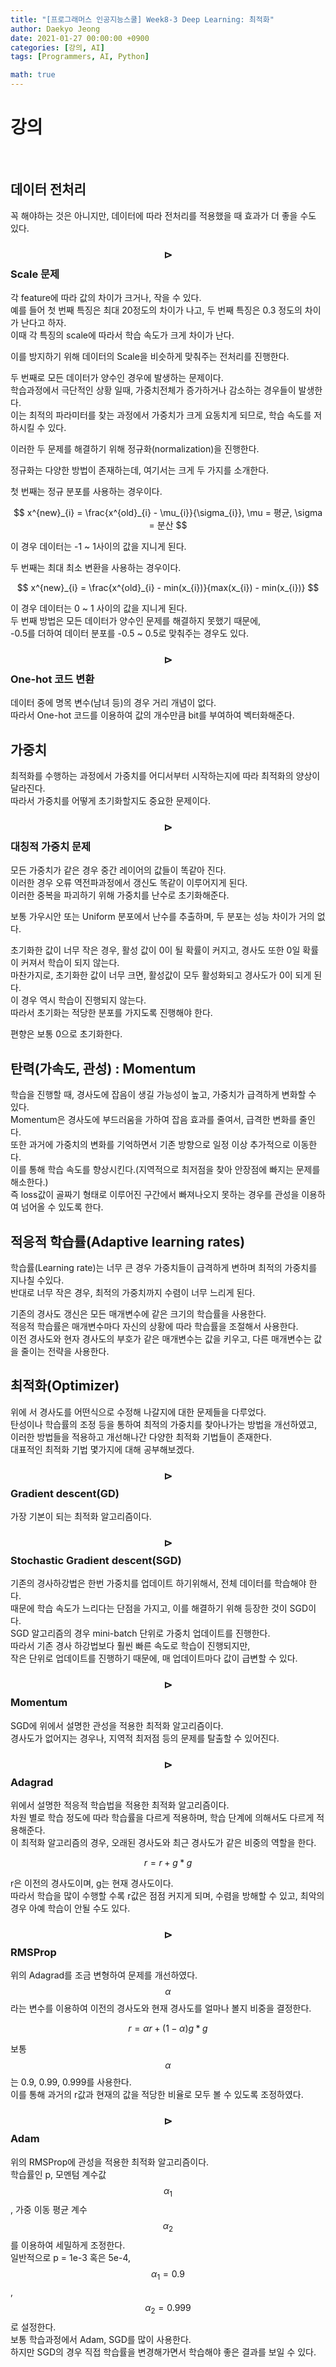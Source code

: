 ```yaml
---
title: "[프로그래머스 인공지능스쿨] Week8-3 Deep Learning: 최적화"
author: Daekyo Jeong
date: 2021-01-27 00:00:00 +0900
categories: [강의, AI]
tags: [Programmers, AI, Python]

math: true
---
```


# **강의**   
<br/>

## **데이터 전처리**  

꼭 해야하는 것은 아니지만, 데이터에 따라 전처리를 적용했을 때 효과가 더 좋을 수도 있다.  

### **$$\rhd$$ Scale 문제**  

각 feature에 따라 값의 차이가 크거나, 작을 수 있다.  
예를 들어 첫 번째 특징은 최대 20정도의 차이가 나고, 두 번째 특징은 0.3 정도의 차이가 난다고 하자.  
이때 각 특징의 scale에 따라서 학습 속도가 크게 차이가 난다.  

이를 방지하기 위해 데이터의 Scale을 비슷하게 맞춰주는 전처리를 진행한다.  

두 번째로 모든 데이터가 양수인 경우에 발생하는 문제이다.  
학습과정에서 극단적인 상황 일때, 가중치전체가 증가하거나 감소하는 경우들이 발생한다.  
이는 최적의 파라미터를 찾는 과정에서 가중치가 크게 요동치게 되므로, 학습 속도를 저하시킬 수 있다.  

이러한 두 문제를 해결하기 위해 정규화(normalization)을 진행한다.  

정규화는 다양한 방법이 존재하는데, 여기서는 크게 두 가지를 소개한다.  

첫 번째는 정규 분포를 사용하는 경우이다.  

$$
x^{new}_{i} = \frac{x^{old}_{i} - \mu_{i}}{\sigma_{i}}, \mu = 평균, \sigma = 분산
$$

이 경우 데이터는 -1 ~ 1사이의 값을 지니게 된다.  

두 번째는 최대 최소 변환을 사용하는 경우이다.  

$$
x^{new}_{i} = \frac{x^{old}_{i} - min(x_{i})}{max(x_{i}) - min(x_{i})}
$$

이 경우 데이터는 0 ~ 1 사이의 값을 지니게 된다.  
두 번째 방법은 모든 데이터가 양수인 문제를 해결하지 못했기 때문에,   
-0.5를 더하여 데이터 분포를 -0.5 ~ 0.5로 맞춰주는 경우도 있다.  



### **$$\rhd$$ One-hot 코드 변환**  

데이터 중에 명목 변수(남녀 등)의 경우 거리 개념이 없다.  
따라서 One-hot 코드를 이용하여 값의 개수만큼 bit를 부여하여 벡터화해준다.  

## **가중치**  

최적화를 수행하는 과정에서 가중치를 어디서부터 시작하는지에 따라 최적화의 양상이 달라진다.  
따라서 가중치를 어떻게 초기화할지도 중요한 문제이다.  

### **$$\rhd$$ 대칭적 가중치 문제**  

모든 가중치가 같은 경우 중간 레이어의 값들이 똑같아 진다.  
이러한 경우 오류 역전파과정에서 갱신도 똑같이 이루어지게 된다.  
이러한 중복을 파괴하기 위해 가중치를 난수로 초기화해준다.  

보통 가우시안 또는 Uniform 분포에서 난수를 추출하며, 두 분포는 성능 차이가 거의 없다.  

초기화한 값이 너무 작은 경우, 활성 값이 0이 될 확률이 커지고, 경사도 또한 0일 확률이 커져서 학습이 되지 않는다.  
마찬가지로, 초기화한 값이 너무 크면, 활성값이 모두 활성화되고 경사도가 0이 되게 된다.  
이 경우 역시 학습이 진행되지 않는다.  
따라서 초기화는 적당한 분포를 가지도록 진행해야 한다.  

편향은 보통 0으로 초기화한다.  

## **탄력(가속도, 관성) : Momentum**  

학습을 진행할 때, 경사도에 잡음이 생길 가능성이 높고, 가중치가 급격하게 변화할 수 있다.  
Momentum은 경사도에 부드러움을 가하여 잡음 효과를 줄여서, 급격한 변화를 줄인다.  
또한 과거에 가중치의 변화를 기억하면서 기존 방향으로 일정 이상 추가적으로 이동한다.  
이를 통해 학습 속도를 향상시킨다.(지역적으로 최저점을 찾아 안장점에 빠지는 문제를 해소한다.)  
즉 loss값이 골짜기 형태로 이루어진 구간에서 빠져나오지 못하는 경우를 관성을 이용하여 넘어올 수 있도록 한다.  

## **적응적 학습률(Adaptive learning rates)**  

학습률(Learning rate)는 너무 큰 경우 가중치들이 급격하게 변하며 최적의 가중치를 지나칠 수있다.  
반대로 너무 작은 경우, 최적의 가중치까지 수렴이 너무 느리게 된다.  

기존의 경사도 갱신은 모든 매개변수에 같은 크기의 학습률을 사용한다.  
적응적 학습률은 매개변수마다 자신의 상황에 따라 학습률을 조절해서 사용한다.  
이전 경사도와 현자 경사도의 부호가 같은 매개변수는 값을 키우고, 다른 매개변수는 값을 줄이는 전략을 사용한다.  

## **최적화(Optimizer)**  

위에 서 경사도를 어떤식으로 수정해 나갈지에 대한 문제들을 다루었다.  
탄성이나 학습률의 조정 등을 통하여 최적의 가중치를 찾아나가는 방법을 개선하였고,  
이러한 방법들을 적용하고 개선해나간 다양한 최적화 기법들이 존재한다.  
대표적인 최적화 기법 몇가지에 대해 공부해보겠다.  

### **$$\rhd$$ Gradient descent(GD)**  

가장 기본이 되는 최적화 알고리즘이다.  

### **$$\rhd$$ Stochastic Gradient descent(SGD)**  

기존의 경사하강법은 한번 가중치를 업데이트 하기위해서, 전체 데이터를 학습해야 한다.  
때문에 학습 속도가 느리다는 단점을 가지고, 이를 해결하기 위해 등장한 것이 SGD이다.  
SGD 알고리즘의 경우 mini-batch 단위로 가중치 업데이트를 진행한다.  
따라서 기존 경사 하강법보다 훨씬 빠른 속도로 학습이 진행되지만,  
작은 단위로 업데이트를 진행하기 때문에, 매 업데이트마다 값이 급변할 수 있다.  

### **$$\rhd$$ Momentum**  

SGD에 위에서 설명한 관성을 적용한 최적화 알고리즘이다.  
경사도가 없어지는 경우나, 지역적 최저점 등의 문제를 탈출할 수 있어진다.  

### **$$\rhd$$ Adagrad**  

위에서 설명한 적응적 학습법을 적용한 최적화 알고리즘이다.  
차원 별로 학습 정도에 따라 학습률을 다르게 적용하며, 학습 단계에 의해서도 다르게 적용해준다.  
이 최적화 알고리즘의 경우, 오래된 경사도와 최근 경사도가 같은 비중의 역할을 한다.  

$$
r = r + g * g
$$

r은 이전의 경사도이며, g는 현재 경사도이다.  
따라서 학습을 많이 수행할 수록 r값은 점점 커지게 되며, 수렴을 방해할 수 있고, 최악의 경우 아예 학습이 안될 수도 있다.  

### **$$\rhd$$ RMSProp**  

위의 Adagrad를 조금 변형하여 문제를 개선하였다.  
$$\alpha$$라는 변수를 이용하여 이전의 경사도와 현재 경사도를 얼마나 볼지 비중을 결정한다.  

$$
r = \alpha r + (1-\alpha)g * g
$$

보통 $$\alpha$$는 0.9, 0.99, 0.999를 사용한다.  
이를 통해 과거의 r값과 현재의 값을 적당한 비율로 모두 볼 수 있도록 조정하였다.  

### **$$\rhd$$ Adam**  

위의 RMSProp에 관성을 적용한 최적화 알고리즘이다.  
학습률인 p, 모멘텀 계수값 $$\alpha_{1}$$, 가중 이동 평균 계수 $$\alpha_{2}$$를 이용하여 세밀하게 조정한다.  
일반적으로 p = 1e-3 혹은 5e-4, $$\alpha_{1} = 0.9$$, $$\alpha_{2} = 0.999$$로 설정한다.  
보통 학습과정에서 Adam, SGD를 많이 사용한다.  
하지만 SGD의 경우 직접 학습률을 변경해가면서 학습해야 좋은 결과를 보일 수 있다.  
